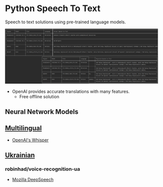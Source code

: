 # Python Speech To Text
Speech to text solutions using pre-trained language models.

![tabuleted results](./Images/tabulated_results.png)
* OpenAI provides accurate translations with many features.
  * Free offline solution
## Neural Network Models
## [Multilingual](./Neural%20Network%20Models/README.md#Multilingual)
* [OpenAI's Whisper](https://openai.com/blog/whisper/)
## [Ukrainian](./Neural%20Network%20Models/README.md#Ukrainian)
### robinhad/voice-recognition-ua
* [Mozilla DeepSpeech](https://openai.com/blog/whisper/)